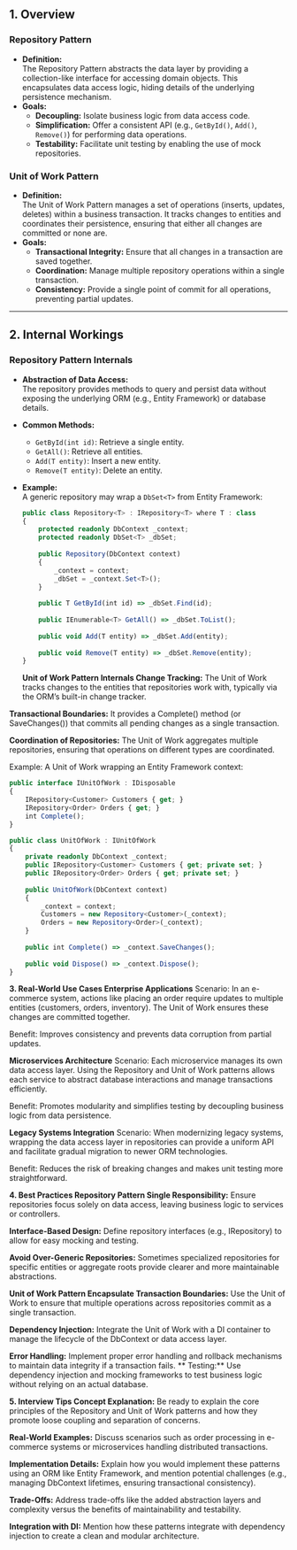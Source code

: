 ## 1. Overview

### Repository Pattern
- **Definition:**  
  The Repository Pattern abstracts the data layer by providing a collection-like interface for accessing domain objects. This encapsulates data access logic, hiding details of the underlying persistence mechanism.
- **Goals:**  
  - **Decoupling:** Isolate business logic from data access code.
  - **Simplification:** Offer a consistent API (e.g., `GetById()`, `Add()`, `Remove()`) for performing data operations.
  - **Testability:** Facilitate unit testing by enabling the use of mock repositories.

### Unit of Work Pattern
- **Definition:**  
  The Unit of Work Pattern manages a set of operations (inserts, updates, deletes) within a business transaction. It tracks changes to entities and coordinates their persistence, ensuring that either all changes are committed or none are.
- **Goals:**  
  - **Transactional Integrity:** Ensure that all changes in a transaction are saved together.
  - **Coordination:** Manage multiple repository operations within a single transaction.
  - **Consistency:** Provide a single point of commit for all operations, preventing partial updates.

---

## 2. Internal Workings

### Repository Pattern Internals
- **Abstraction of Data Access:**  
  The repository provides methods to query and persist data without exposing the underlying ORM (e.g., Entity Framework) or database details.
- **Common Methods:**  
  - `GetById(int id)`: Retrieve a single entity.
  - `GetAll()`: Retrieve all entities.
  - `Add(T entity)`: Insert a new entity.
  - `Remove(T entity)`: Delete an entity.
- **Example:**  
  A generic repository may wrap a `DbSet<T>` from Entity Framework:
  ```typescript
  public class Repository<T> : IRepository<T> where T : class
  {
      protected readonly DbContext _context;
      protected readonly DbSet<T> _dbSet;
      
      public Repository(DbContext context)
      {
          _context = context;
          _dbSet = _context.Set<T>();
      }
      
      public T GetById(int id) => _dbSet.Find(id);
      
      public IEnumerable<T> GetAll() => _dbSet.ToList();
      
      public void Add(T entity) => _dbSet.Add(entity);
      
      public void Remove(T entity) => _dbSet.Remove(entity);
  }
  ```

  **Unit of Work Pattern Internals
Change Tracking:**
The Unit of Work tracks changes to the entities that repositories work with, typically via the ORM’s built-in change tracker.

**Transactional Boundaries:**
It provides a Complete() method (or SaveChanges()) that commits all pending changes as a single transaction.

**Coordination of Repositories:**
The Unit of Work aggregates multiple repositories, ensuring that operations on different types are coordinated.

Example:
A Unit of Work wrapping an Entity Framework context:

```typescript
public interface IUnitOfWork : IDisposable
{
    IRepository<Customer> Customers { get; }
    IRepository<Order> Orders { get; }
    int Complete();
}

public class UnitOfWork : IUnitOfWork
{
    private readonly DbContext _context;
    public IRepository<Customer> Customers { get; private set; }
    public IRepository<Order> Orders { get; private set; }
    
    public UnitOfWork(DbContext context)
    {
        _context = context;
        Customers = new Repository<Customer>(_context);
        Orders = new Repository<Order>(_context);
    }
    
    public int Complete() => _context.SaveChanges();
    
    public void Dispose() => _context.Dispose();
}
```

**3. Real-World Use Cases
Enterprise Applications**
Scenario:
In an e-commerce system, actions like placing an order require updates to multiple entities (customers, orders, inventory). The Unit of Work ensures these changes are committed together.

Benefit:
Improves consistency and prevents data corruption from partial updates.

**Microservices Architecture**
Scenario:
Each microservice manages its own data access layer. Using the Repository and Unit of Work patterns allows each service to abstract database interactions and manage transactions efficiently.

Benefit:
Promotes modularity and simplifies testing by decoupling business logic from data persistence.

**Legacy Systems Integration**
Scenario:
When modernizing legacy systems, wrapping the data access layer in repositories can provide a uniform API and facilitate gradual migration to newer ORM technologies.

Benefit:
Reduces the risk of breaking changes and makes unit testing more straightforward.

**4. Best Practices
Repository Pattern
Single Responsibility:**
Ensure repositories focus solely on data access, leaving business logic to services or controllers.

**Interface-Based Design:**
Define repository interfaces (e.g., IRepository<T>) to allow for easy mocking and testing.

**Avoid Over-Generic Repositories:**
Sometimes specialized repositories for specific entities or aggregate roots provide clearer and more maintainable abstractions.

**Unit of Work Pattern
Encapsulate Transaction Boundaries:**
Use the Unit of Work to ensure that multiple operations across repositories commit as a single transaction.

**Dependency Injection:**
Integrate the Unit of Work with a DI container to manage the lifecycle of the DbContext or data access layer.

**Error Handling:**
Implement proper error handling and rollback mechanisms to maintain data integrity if a transaction fails.
**
Testing:**
Use dependency injection and mocking frameworks to test business logic without relying on an actual database.

**5. Interview Tips
Concept Explanation:**
Be ready to explain the core principles of the Repository and Unit of Work patterns and how they promote loose coupling and separation of concerns.

**Real-World Examples:**
Discuss scenarios such as order processing in e-commerce systems or microservices handling distributed transactions.

**Implementation Details:**
Explain how you would implement these patterns using an ORM like Entity Framework, and mention potential challenges (e.g., managing DbContext lifetimes, ensuring transactional consistency).

**Trade-Offs:**
Address trade-offs like the added abstraction layers and complexity versus the benefits of maintainability and testability.

**Integration with DI:**
Mention how these patterns integrate with dependency injection to create a clean and modular architecture.